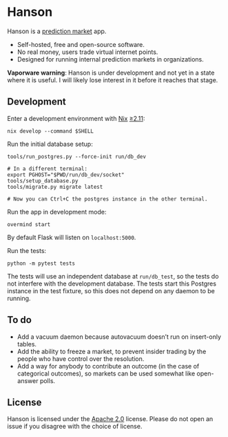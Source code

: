 # Hanson

Hanson is a [prediction market][prediction-market] app.

 * Self-hosted, free and open-source software.
 * No real money, users trade virtual internet points.
 * Designed for running internal prediction markets in organizations.

**Vaporware warning**: Hanson is under development and not yet in a state where
it is useful. I will likely lose interest in it before it reaches that stage.

## Development

Enter a development environment with [Nix][nix] [≥2.11][nix-2.11]:

    nix develop --command $SHELL

Run the initial database setup:

    tools/run_postgres.py --force-init run/db_dev

    # In a different terminal:
    export PGHOST="$PWD/run/db_dev/socket"
    tools/setup_database.py
    tools/migrate.py migrate latest

    # Now you can Ctrl+C the postgres instance in the other terminal.

Run the app in development mode:

    overmind start

By default Flask will listen on `localhost:5000`.

Run the tests:

    python -m pytest tests

The tests will use an independent database at `run/db_test`, so the tests do not
interfere with the development database. The tests start this Postgres instance
in the test fixture, so this does not depend on any daemon to be running.

[prediction-market]: https://en.wikipedia.org/wiki/Prediction_market
[nix]:               https://nixos.org/
[nix-2.11]:          https://releases.nixos.org/?prefix=nix/nix-2.11.0/

## To do

 * Add a vacuum daemon because autovacuum doesn’t run on insert-only tables.
 * Add the ability to freeze a market, to prevent insider trading by the people
   who have control over the resolution.
 * Add a way for anybody to contribute an outcome (in the case of categorical
   outcomes), so markets can be used somewhat like open-answer polls.

## License

Hanson is licensed under the [Apache 2.0][apache2] license. Please do not open
an issue if you disagree with the choice of license.

[apache2]: https://www.apache.org/licenses/LICENSE-2.0
